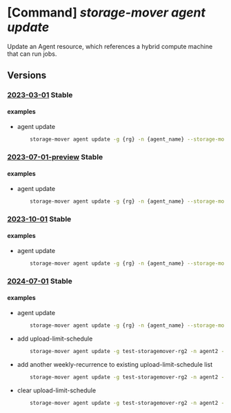 # [Command] _storage-mover agent update_

Update an Agent resource, which references a hybrid compute machine that can run jobs.

## Versions

### [2023-03-01](/Resources/mgmt-plane/L3N1YnNjcmlwdGlvbnMve30vcmVzb3VyY2Vncm91cHMve30vcHJvdmlkZXJzL21pY3Jvc29mdC5zdG9yYWdlbW92ZXIvc3RvcmFnZW1vdmVycy97fS9hZ2VudHMve30=/2023-03-01.xml) **Stable**

<!-- mgmt-plane /subscriptions/{}/resourcegroups/{}/providers/microsoft.storagemover/storagemovers/{}/agents/{} 2023-03-01 -->

#### examples

- agent update
    ```bash
        storage-mover agent update -g {rg} -n {agent_name} --storage-mover-name {mover_name} --description 123
    ```

### [2023-07-01-preview](/Resources/mgmt-plane/L3N1YnNjcmlwdGlvbnMve30vcmVzb3VyY2Vncm91cHMve30vcHJvdmlkZXJzL21pY3Jvc29mdC5zdG9yYWdlbW92ZXIvc3RvcmFnZW1vdmVycy97fS9hZ2VudHMve30=/2023-07-01-preview.xml) **Stable**

<!-- mgmt-plane /subscriptions/{}/resourcegroups/{}/providers/microsoft.storagemover/storagemovers/{}/agents/{} 2023-07-01-preview -->

#### examples

- agent update
    ```bash
        storage-mover agent update -g {rg} -n {agent_name} --storage-mover-name {mover_name} --description 123
    ```

### [2023-10-01](/Resources/mgmt-plane/L3N1YnNjcmlwdGlvbnMve30vcmVzb3VyY2Vncm91cHMve30vcHJvdmlkZXJzL21pY3Jvc29mdC5zdG9yYWdlbW92ZXIvc3RvcmFnZW1vdmVycy97fS9hZ2VudHMve30=/2023-10-01.xml) **Stable**

<!-- mgmt-plane /subscriptions/{}/resourcegroups/{}/providers/microsoft.storagemover/storagemovers/{}/agents/{} 2023-10-01 -->

#### examples

- agent update
    ```bash
        storage-mover agent update -g {rg} -n {agent_name} --storage-mover-name {mover_name} --description 123
    ```

### [2024-07-01](/Resources/mgmt-plane/L3N1YnNjcmlwdGlvbnMve30vcmVzb3VyY2Vncm91cHMve30vcHJvdmlkZXJzL21pY3Jvc29mdC5zdG9yYWdlbW92ZXIvc3RvcmFnZW1vdmVycy97fS9hZ2VudHMve30=/2024-07-01.xml) **Stable**

<!-- mgmt-plane /subscriptions/{}/resourcegroups/{}/providers/microsoft.storagemover/storagemovers/{}/agents/{} 2024-07-01 -->

#### examples

- agent update
    ```bash
        storage-mover agent update -g {rg} -n {agent_name} --storage-mover-name {mover_name} --description 123
    ```

- add upload-limit-schedule
    ```bash
        storage-mover agent update -g test-storagemover-rg2 -n agent2 --storage-mover-name teststoragemover2 --upload-limit-schedule "{weekly-recurrences:[{days:[Monday,Wednesday],start-time:{hour:10,minute:0},end-time:{hour:12,minute:30},limit-in-mbps:20}]}"
    ```

- add another weekly-recurrence to existing upload-limit-schedule list
    ```bash
        storage-mover agent update -g test-storagemover-rg2 -n agent2 --storage-mover-name teststoragemover2 --upload-limit-schedule weekly-recurrences[1]="{days:[Tuesday,Thursday],start-time:{hour:10,minute:0},end-time:{hour:12,minute:30},limit-in-mbps:20}"
    ```

- clear upload-limit-schedule
    ```bash
        storage-mover agent update -g test-storagemover-rg2 -n agent2 --storage-mover-name teststoragemover2 --upload-limit-schedule null
    ```
